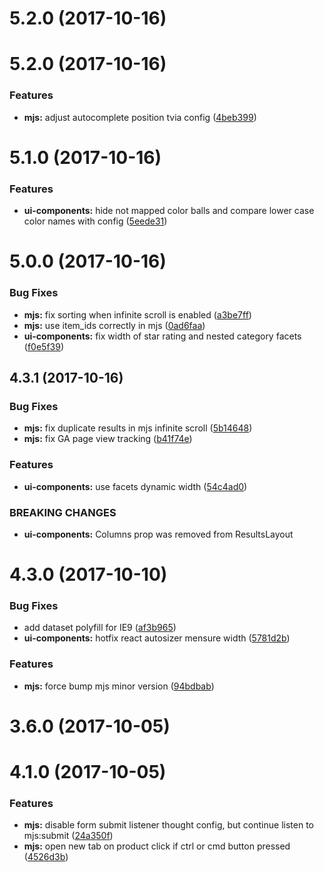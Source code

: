 <a name="5.2.0"></a>
# 5.2.0 (2017-10-16)



<a name="5.2.0"></a>
# 5.2.0 (2017-10-16)


### Features

* **mjs:** adjust autocomplete position tvia config ([4beb399](https://github.com/findify/findify-mjs/commit/4beb399))



<a name="5.1.0"></a>
# 5.1.0 (2017-10-16)


### Features

* **ui-components:** hide not mapped color balls and compare lower case color names with config ([5eede31](https://github.com/findify/findify-mjs/commit/5eede31))



<a name="5.0.0"></a>
# 5.0.0 (2017-10-16)


### Bug Fixes

* **mjs:** fix sorting when infinite scroll is enabled ([a3be7ff](https://github.com/findify/findify-mjs/commit/a3be7ff))
* **mjs:** use item_ids correctly in mjs ([0ad6faa](https://github.com/findify/findify-mjs/commit/0ad6faa))
* **ui-components:** fix width of star rating and nested category facets ([f0e5f39](https://github.com/findify/findify-mjs/commit/f0e5f39))



<a name="4.3.1"></a>
## 4.3.1 (2017-10-16)


### Bug Fixes

* **mjs:** fix duplicate results in mjs infinite scroll ([5b14648](https://github.com/findify/findify-mjs/commit/5b14648))
* **mjs:** fix GA page view tracking ([b41f74e](https://github.com/findify/findify-mjs/commit/b41f74e))


### Features

* **ui-components:** use facets dynamic width ([54c4ad0](https://github.com/findify/findify-mjs/commit/54c4ad0))


### BREAKING CHANGES

* **ui-components:** Columns prop was removed from ResultsLayout



<a name="4.3.0"></a>
# 4.3.0 (2017-10-10)


### Bug Fixes

* add dataset polyfill for IE9 ([af3b965](https://github.com/findify/findify-mjs/commit/af3b965))
* **ui-components:** hotfix react autosizer mensure width ([5781d2b](https://github.com/findify/findify-mjs/commit/5781d2b))


### Features

* **mjs:** force bump mjs minor version ([94bdbab](https://github.com/findify/findify-mjs/commit/94bdbab))



<a name="3.6.0"></a>
# 3.6.0 (2017-10-05)



<a name="4.1.0"></a>
# 4.1.0 (2017-10-05)


### Features

* **mjs:** disable form submit listener thought config, but continue listen to mjs:submit ([24a350f](https://github.com/findify/findify-mjs/commit/24a350f))
* **mjs:** open new tab on product click if ctrl or cmd button pressed ([4526d3b](https://github.com/findify/findify-mjs/commit/4526d3b))



